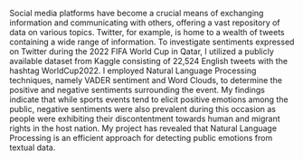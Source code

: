 Social media platforms have become a crucial means of exchanging information and communicating with others, offering a vast repository of data on various topics. Twitter, for example, is home to a wealth of tweets containing a wide range of information. To investigate sentiments expressed 
on Twitter during the 2022 FIFA World Cup in Qatar, I utilized a publicly available dataset from Kaggle consisting of 22,524 English tweets with the hashtag WorldCup2022. I employed Natural Language Processing techniques, namely VADER sentiment and Word Clouds, to determine the positive 
and negative sentiments surrounding the event. My findings indicate that while sports events tend to elicit positive emotions among the public, negative sentiments were also prevalent during this occasion as people were exhibiting their 
discontentment towards human and migrant rights in the host nation. My project has revealed that Natural Language Processing is an efficient approach for detecting public emotions from textual data.
